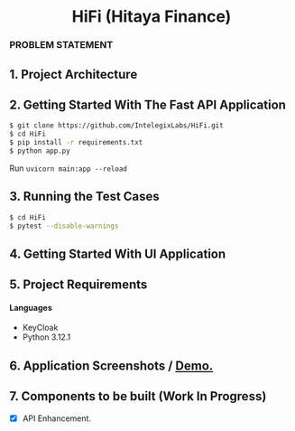<h1 align="center">HiFi (Hitaya Finance)</h1>

### PROBLEM STATEMENT

## 1. Project Architecture

## 2. Getting Started With The Fast API Application

```sh
$ git clone https://github.com/IntelegixLabs/HiFi.git
$ cd HiFi
$ pip install -r requirements.txt
$ python app.py
```


Run `uvicorn main:app --reload`

## 3. Running the Test Cases

```sh
$ cd HiFi
$ pytest --disable-warnings  
```

## 4. Getting Started With UI Application


## 5. Project Requirements

<h4>Languages</h4>
<ul>
  <li>KeyCloak</li>
  <li>Python 3.12.1</li>
</ul>

## 6. Application Screenshots / <a href="">Demo.</a>


## 7. Components to be built (Work In Progress)

* [x] API Enhancement.

